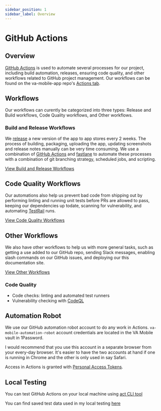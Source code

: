 ```yaml
---
sidebar_position: 1
sidebar_label: Overview
---
```


# GitHub Actions

## Overview

[GitHub Actions](https://github.com/features/actions) is used to automate several processes for our project, including build automation, releases, ensuring code quality, and other workflows related to GitHub project management. Our workflows can be found on the va-mobile-app repo's [Actions tab](https://github.com/department-of-veterans-affairs/va-mobile-app/actions).

## Workflows

Our workflows can curently be categorized into three types: Release and Build workflows, Code Quality workflows, and Other workflows.

### Build and Release Workflows

We [release](/docs/Operations/Releases/release-process) a new version of the app to app stores every 2 weeks. The process of building, packaging, uploading the app, updating screenshots and release notes manually can be very time consuming.  We use a combination of [GitHub Actions](https://docs.github.com/en/actions) and [fastlane](https://fastlane.tools/) to automate these processes with a combination of git branching strategy, scheduled jobs, and scripting. 

[View Build and Release Workflows](/docs/Engineering/DevOps/Automation%20Code%20Docs/GitHub%20Actions/BuildReleaseWorkflows)

## Code Quality Workflows

Our automations also help us prevent bad code from shipping out by performing linting and running unit tests before PRs are allowed to pass, keeping our dependencies up todate, scanning for vulnerability, and automating [TestRail](https://www.testrail.com/) runs. 

[View Code Quality Workflows](/docs/Engineering/DevOps/Automation%20Code%20Docs/GitHub%20Actions/CodeQualityWorkflows)

## Other Workflows

We also have other workflows to help us with more general tasks, such as getting a use added to our GitHub repo, sending Slack messages, enabling slash commands on our GitHub issues, and deploying our this documentation site. 

[View Other Workflows](/docs/Engineering/DevOps/Automation%20Code%20Docs/GitHub%20Actions/OtherWorkflows) 

### Code Quality

-   Code checks: linting and automated test runners
-   Vulnerability checking with [CodeQL](https://codeql.github.com/)

## Automation Robot

We use our GitHub automation robot account to do any work in Actions. `va-mobile-automation-robot` account credentials are located in the VA Mobile vault in 1Password.

I would recommend that you use this account in a separate browser from your every-day browser. It's easier to have the two accounts at hand if one is running in Chrome and the other is only used in say Safari. 

Access in Actions is granted with [Personal Access Tokens](https://docs.github.com/en/authentication/keeping-your-account-and-data-secure/creating-a-personal-access-token).

## Local Testing

You can test GitHub Actions on your local machine using [act CLI tool](https://github.com/nektos/act)

You can find saved test data used in my local testing [here](https://github.com/department-of-veterans-affairs/va-mobile-app/tree/develop/.github/test-data)
